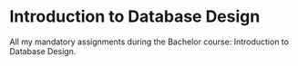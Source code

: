 # Introduction to Database Design

All my mandatory assignments during the Bachelor course: Introduction to Database Design.
